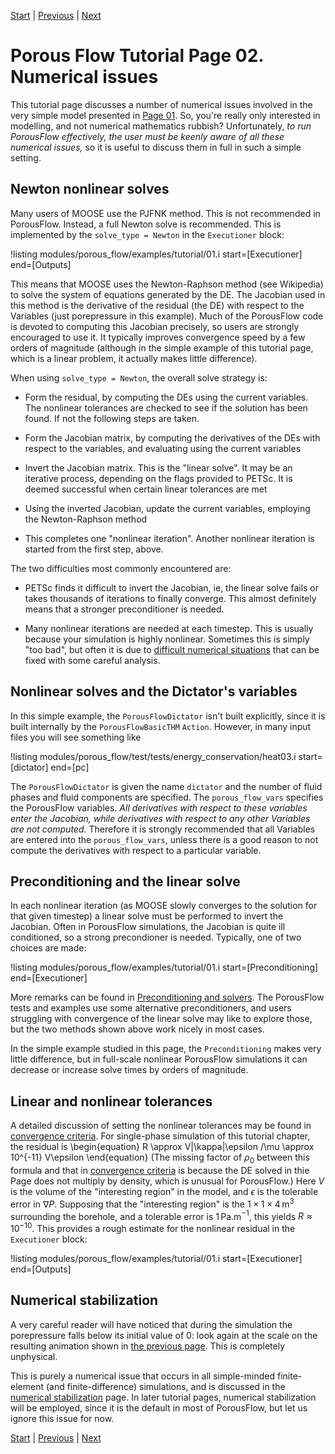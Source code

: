 [Start](porous_flow/tutorial_00.md) |
[Previous](porous_flow/tutorial_01.md) |
[Next](porous_flow/tutorial_03.md)

# Porous Flow Tutorial Page 02.  Numerical issues

This tutorial page discusses a number of numerical issues involved in the very simple model presented in [Page 01](porous_flow/tutorial_01.md).  So, you're really only interested in modelling, and not numerical mathematics rubbish?  Unfortunately, *to run PorousFlow effectively, the user must be keenly aware of all these numerical issues,* so it is useful to discuss them in full in such a simple setting.

## Newton nonlinear solves

Many users of MOOSE use the PJFNK method.  This is not recommended in PorousFlow.  Instead, a full Newton solve is recommended.  This is implemented by the `solve_type = Newton` in the `Executioner` block:

!listing modules/porous_flow/examples/tutorial/01.i start=[Executioner] end=[Outputs]

This means that MOOSE uses the Newton-Raphson method (see Wikipedia) to solve the system of equations generated by the DE.  The Jacobian used in this method is the derivative of the residual (the DE) with respect to the Variables (just porepressure in this example).  Much of the PorousFlow code is devoted to computing this Jacobian precisely, so users are strongly encouraged to use it.  It typically improves convergence speed by a few orders of magnitude (although in the simple example of this tutorial page, which is a linear problem, it actually makes little difference).

When using `solve_type = Newton`, the overall solve strategy is:

- Form the residual, by computing the DEs using the current variables.
  The nonlinear tolerances are checked to see if the solution has been
  found.  If not the following steps are taken.

- Form the Jacobian matrix, by computing the derivatives of the DEs
  with respect to the variables, and evaluating using the current
  variables

- Invert the Jacobian matrix.  This is the "linear solve".  It may be
  an iterative process, depending on the flags provided to PETSc.  It
  is deemed successful when certain linear tolerances are met

- Using the inverted Jacobian, update the current variables, employing
  the Newton-Raphson method

- This completes one "nonlinear iteration".  Another nonlinear
  iteration is started from the first step, above.

The two difficulties most commonly encountered are:

- PETSc finds it difficult to invert the Jacobian, ie, the linear
  solve fails or takes thousands of iterations to finally converge.
  This almost definitely means that a stronger preconditioner is
  needed.

- Many nonlinear iterations are needed at each timestep.  This is
  usually because your simulation is highly nonlinear.  Sometimes this
  is simply "too bad", but often it is due to [difficult numerical situations](nonlinear_convergence_problems.md) that can
  be fixed with some careful analysis.


## Nonlinear solves and the Dictator's variables

In this simple example, the `PorousFlowDictator` isn't built explicitly, since it is built internally by the `PorousFlowBasicTHM` `Action`.  However, in many input files you will see something like

!listing modules/porous_flow/test/tests/energy_conservation/heat03.i start=[dictator] end=[pc]

The `PorousFlowDictator` is given the name `dictator` and the number of fluid phases and fluid components are specified.  The `porous_flow_vars` specifies the PorousFlow variables.  *All derivatives with respect to these variables enter the Jacobian, while derivatives with respect to any other Variables are not computed.*  Therefore it is strongly recommended that all Variables are entered into the `porous_flow_vars`, unless there is a good reason to not compute the derivatives with respect to a particular variable.

## Preconditioning and the linear solve

In each nonlinear iteration (as MOOSE slowly converges to the solution for that given timestep) a linear solve must be performed to invert the Jacobian.  Often in PorousFlow simulations, the Jacobian is quite ill conditioned, so a strong precondioner is needed.  Typically, one of two choices are made:

!listing modules/porous_flow/examples/tutorial/01.i start=[Preconditioning] end=[Executioner]

More remarks can be found in [Preconditioning and solvers](porous_flow/solvers.md).  The PorousFlow tests and examples use some alternative preconditioners, and users struggling with convergence of the linear solve may like to explore those, but the two methods shown above work nicely in most cases.

In the simple example studied in this page, the `Preconditioning` makes very little difference, but in full-scale nonlinear PorousFlow simulations it can decrease or increase solve times by orders of magnitude.

## Linear and nonlinear tolerances

A detailed discussion of setting the nonlinear tolerances may be found in [convergence criteria](porous_flow/convergence.md).  For single-phase simulation of this tutorial chapter, the residual is
\begin{equation}
R \approx V|\kappa|\epsilon /\mu \approx 10^{-11} V\epsilon
\end{equation}
(The missing factor of $\rho_{0}$ between this formula and that in [convergence criteria](porous_flow/convergence.md) is because the DE solved in thie Page does not multiply by density, which is unusual for PorousFlow.)  Here $V$ is the volume of the "interesting region" in the model, and $\epsilon$ is the tolerable error in $\nabla P$.  Supposing that the "interesting region" is the $1\times 1\times 4\,$m$^{3}$ surrounding the borehole, and a tolerable error is 1$\,$Pa.m$^{-1}$, this yields $R\approx 10^{-10}$.  This provides a rough estimate for the nonlinear residual in the `Executioner` block:

!listing modules/porous_flow/examples/tutorial/01.i start=[Executioner] end=[Outputs]

## Numerical stabilization

A very careful reader will have noticed that during the simulation the porepressure falls below its initial value of 0: look again at the scale on the resulting animation shown in [the previous page](porous_flow/tutorial_01.md).  This is completely unphysical.

This is purely a numerical issue that occurs in all simple-minded finite-element (and finite-difference) simulations, and is discussed in the [numerical stabilization](porous_flow/stabilization.md) page.  In later tutorial pages, numerical stabilization will be employed, since it is the default in most of PorousFlow, but let us ignore this issue for now.

[Start](porous_flow/tutorial_00.md) |
[Previous](porous_flow/tutorial_01.md) |
[Next](porous_flow/tutorial_03.md)
